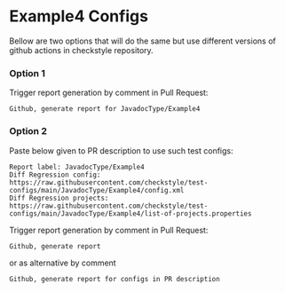 # Example4 Configs

Bellow are two options that will do the same but use different versions
of github actions in checkstyle repository.


### Option 1
Trigger report generation by comment in Pull Request:
```
Github, generate report for JavadocType/Example4
```

### Option 2

Paste below given to PR description to use such test configs:
```
Report label: JavadocType/Example4
Diff Regression config: https://raw.githubusercontent.com/checkstyle/test-configs/main/JavadocType/Example4/config.xml
Diff Regression projects: https://raw.githubusercontent.com/checkstyle/test-configs/main/JavadocType/Example4/list-of-projects.properties
```

Trigger report generation by comment in Pull Request:
```
Github, generate report
```
or as alternative by comment
```
Github, generate report for configs in PR description
```
